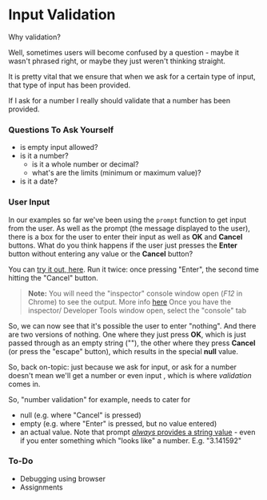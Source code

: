 # Input Validation

Why validation?

Well, sometimes users will become confused by a question - maybe it wasn't phrased right, or maybe they just weren't thinking straight.

It is pretty vital that we ensure that when we ask for a certain type of input, that type of input has been provided.

If I ask for a number I really should validate that a number has been provided.

### Questions To Ask Yourself

- is empty input allowed?
- is it a number?
  - is it a whole number or decimal?
  - what's are the limits (minimum or maximum value)?
- is it a date?

### User Input

In our examples so far we've been using the `prompt` function to get input from the user. As well as the prompt (the message displayed to the user), there is a box for the user to enter their input as well as **OK** and **Cancel** buttons. What do you think happens if the user just presses the **Enter** button without entering any value or the **Cancel** button?

You can [try it out, here](https://jsfiddle.net/oconnedk/q4n0oyks/). Run it twice: once pressing "Enter", the second time hitting the "Cancel" button.

> **Note:**
> You will need the "inspector" console window open (*F12* in Chrome) to see the output.
> More info [here](https://developer.mozilla.org/en-US/docs/Learn/Common_questions/What_are_browser_developer_tools)
> Once you have the inspector/ Developer Tools window open, select the "console" tab

So, we can now see that it's possible the user to enter "nothing". And there are two versions of nothing. One where they just press **OK**, which is just passed through as an empty string (""), the other where they press **Cancel** (or press the "escape" button), which results in the special **null** value.

So, back on-topic: just because we ask for input, or ask for a number doesn't mean we'll get a number or even input , which is where *validation* comes in.

So, "number validation" for example, needs to cater for
- null (e.g. where "Cancel" is pressed)
- empty (e.g. where "Enter" is pressed, but no value entered)
- an actual value. Note that prompt [*always* provides a string value](https://developer.mozilla.org/en-US/docs/Web/API/Window/prompt) - even if you enter something which "looks like" a number. E.g. "3.141592"


### To-Do

- Debugging using browser
- Assignments
